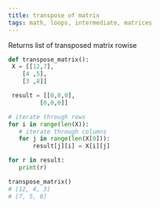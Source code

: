 ```yaml
---
title: transpose of matrix
tags: math, loops, intermediate, matrices
---
```


Returns list of transposed matrix rowise

```py
def transpose_matrix():
 X = [[12,7],
    [4 ,5],
    [3 ,8]]

 result = [[0,0,0],
         [0,0,0]]

# iterate through rows
for i in range(len(X)):
   # iterate through columns
   for j in range(len(X[0])):
       result[j][i] = X[i][j]

for r in result:
   print(r)
```

```py
transpose_matrix() 
# [12, 4, 3]
# [7, 5, 8]
```
